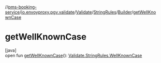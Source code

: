 //[pms-booking-service](../../../../../index.md)/[io.envoyproxy.pgv.validate](../../../index.md)/[Validate](../../index.md)/[StringRules](../index.md)/[Builder](index.md)/[getWellKnownCase](get-well-known-case.md)

# getWellKnownCase

[java]\
open fun [getWellKnownCase](get-well-known-case.md)(): [Validate.StringRules.WellKnownCase](../-well-known-case/index.md)